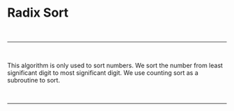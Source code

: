 # Radix Sort
<br/>  

---
<br/>  

This algorithm is only used to sort numbers. We sort the number from least significant digit to most significant digit. We use counting sort as a subroutine to sort.

<br/>  

---